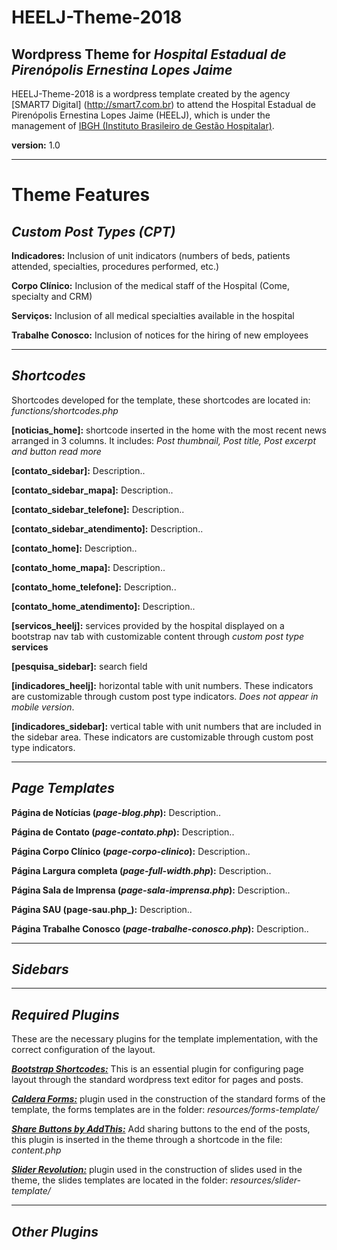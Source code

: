 # HEELJ-Theme-2018

## Wordpress Theme for _Hospital Estadual de Pirenópolis Ernestina Lopes Jaime_

HEELJ-Theme-2018 is a wordpress template created by the agency [SMART7 Digital] (http://smart7.com.br) to attend the Hospital Estadual de Pirenópolis Ernestina Lopes Jaime (HEELJ), which is under the management of [IBGH (Instituto Brasileiro de Gestão Hospitalar)](http://ibgh.org.br).

**version:** 1.0

------

# Theme Features

## _Custom Post Types (CPT)_

**Indicadores:** Inclusion of unit indicators (numbers of beds, patients attended, specialties, procedures performed, etc.)

**Corpo Clínico:** Inclusion of the medical staff of the Hospital (Come, specialty and CRM)

**Serviços:** Inclusion of all medical specialties available in the hospital

**Trabalhe Conosco:** Inclusion of notices for the hiring of new employees

---

## _Shortcodes_

Shortcodes developed for the template, these shortcodes are located in: _functions/shortcodes.php_

**[noticias_home]:** shortcode inserted in the home with the most recent news arranged in 3 columns. It includes: _Post thumbnail, Post title, Post excerpt and button read more_

**[contato_sidebar]:** Description..

**[contato_sidebar_mapa]:** Description..

**[contato_sidebar_telefone]:** Description..

**[contato_sidebar_atendimento]:** Description..

**[contato_home]:** Description..

**[contato_home_mapa]:** Description..

**[contato_home_telefone]:** Description..

**[contato_home_atendimento]:** Description..

**[servicos_heelj]:** services provided by the hospital displayed on a bootstrap nav tab with customizable content through _custom post type_ **services**

**[pesquisa_sidebar]:** search field

**[indicadores_heelj]:** horizontal table with unit numbers. These indicators are customizable through custom post type indicators. _Does not appear in mobile version_.

**[indicadores_sidebar]:** vertical table with unit numbers that are included in the sidebar area. These indicators are customizable through custom post type indicators.

---

## _Page Templates_

**Página de Notícias (_page-blog.php_):** Description..

**Página de Contato (_page-contato.php_):** Description..

**Página Corpo Clínico (_page-corpo-clinico_):** Description..

**Página Largura completa (_page-full-width.php_):** Description..

**Página Sala de Imprensa (_page-sala-imprensa.php_):** Description..

**Página SAU (page-sau.php_):** Description..

**Página Trabalhe Conosco (_page-trabalhe-conosco.php_):** Description..

---

## _Sidebars_

---

## _Required Plugins_

These are the necessary plugins for the template implementation, with the correct configuration of the layout.

 _[**Bootstrap Shortcodes:**](https://br.wordpress.org/plugins/bootstrap-shortcodes/)_ This is an essential plugin for configuring page layout through the standard wordpress text editor for pages and posts.

_[**Caldera Forms:**](https://br.wordpress.org/plugins/caldera-forms/)_ plugin used in the construction of the standard forms of the template, the forms templates are in the folder: _resources/forms-template/_

_[**Share Buttons by AddThis:**](https://br.wordpress.org/plugins/addthis/)_ Add sharing buttons to the end of the posts, this plugin is inserted in the theme through a shortcode in the file: _content.php_

_[**Slider Revolution:**](https://revolution.themepunch.com)_ plugin used in the construction of slides used in the theme, the slides templates are located in the folder: _resources/slider-template/_

---

## _Other Plugins_
